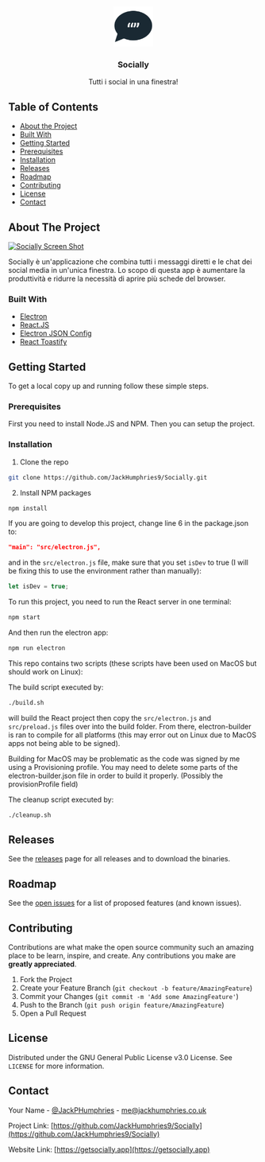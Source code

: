 <!-- PROJECT LOGO -->
<br />
<p align="center">
  <a href="https://github.com/JackHumphries9/Socially">
    <img src="/src/assets/icons/app-icons/png/1024x1024.png" alt="Logo" width="80" height="80">
  </a>

  <h3 align="center">Socially</h3>

  <p align="center">
    Tutti i social in una finestra!
  </p>
</p>

<!-- TABLE OF CONTENTS -->

## Table of Contents

- [About the Project](#about-the-project)
- [Built With](#built-with)
- [Getting Started](#getting-started)
- [Prerequisites](#prerequisites)
- [Installation](#installation)
- [Releases](#releases)
- [Roadmap](#roadmap)
- [Contributing](#contributing)
- [License](#license)
- [Contact](#contact)

<!-- ABOUT THE PROJECT -->

## About The Project

[![Socially Screen Shot][product-screenshot]](https://getsocially.app)

Socially è un'applicazione che combina tutti i messaggi diretti e le chat dei social media in un'unica finestra. Lo scopo di questa app è aumentare la produttività e ridurre la necessità di aprire più schede del browser.
### Built With

- [Electron](https://github.com/electron/electron)
- [React.JS](https://reactjs.org)
- [Electron JSON Config](https://github.com/de-luca/electron-json-config)
- [React Toastify](https://github.com/fkhadra/react-toastify)

<!-- GETTING STARTED -->

## Getting Started

To get a local copy up and running follow these simple steps.

### Prerequisites

First you need to install Node.JS and NPM. Then you can setup the project.

### Installation

1. Clone the repo

```sh
git clone https://github.com/JackHumphries9/Socially.git
```

2. Install NPM packages

```sh
npm install
```

If you are going to develop this project, change line 6 in the package.json to:

```json
"main": "src/electron.js",
```

and in the `src/electron.js` file, make sure that you set `isDev` to true (I will be fixing this to use the environment rather than manually):

```javascript
let isDev = true;
```

To run this project, you need to run the React server in one terminal:

```sh
npm start
```

And then run the electron app:

```sh
npm run electron
```

This repo contains two scripts (these scripts have been used on MacOS but should work on Linux):

The build script executed by:

```sh
./build.sh
```

will build the React project then copy the `src/electron.js` and `src/preload.js` files over into the build folder. From there, electron-builder is ran to compile for all platforms (this may error out on Linux due to MacOS apps not being able to be signed).

Building for MacOS may be problematic as the code was signed by me using a Provisioning profile. You may need to delete some parts of the electron-builder.json file in order to build it properly. (Possibly the provisionProfile field)

The cleanup script executed by:

```sh
./cleanup.sh
```

<!-- Releses -->

## Releases

See the [releases](https://github.com/JackHumphries9/Socially/releases/) page for all releases and to download the binaries.

<!-- ROADMAP -->

## Roadmap

See the [open issues](https://github.com/JackHumphries9/Socially/issues) for a list of proposed features (and known issues).

<!-- CONTRIBUTING -->

## Contributing

Contributions are what make the open source community such an amazing place to be learn, inspire, and create. Any contributions you make are **greatly appreciated**.

1. Fork the Project
2. Create your Feature Branch (`git checkout -b feature/AmazingFeature`)
3. Commit your Changes (`git commit -m 'Add some AmazingFeature'`)
4. Push to the Branch (`git push origin feature/AmazingFeature`)
5. Open a Pull Request

<!-- LICENSE -->

## License

Distributed under the GNU General Public License v3.0 License. See `LICENSE` for more information.

<!-- CONTACT -->

## Contact

Your Name - [@JackPHumphries](https://twitter.com/JackPHumphries) - me@jackhumphries.co.uk

Project Link: [https://github.com/JackHumphries9/Socially](https://github.com/JackHumphries9/Socially)

Website Link: [https://getsocially.app](https://getsocially.app)

[product-screenshot]: https://getsocially.app/assets/img/champnew.png
